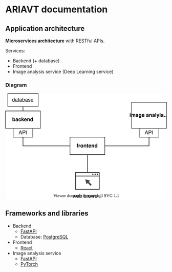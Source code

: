 # ARIAVT documentation

## Application architecture

**Microservices architecture** with RESTful APIs.

Services:
  * Backend (+ database)
  * Frontend
  * Image analysis service (Deep Learning service)

### Diagram

![Architecture diagram](architecture.svg)


## Frameworks and libraries

  * Backend
    - [FastAPI](https://fastapi.tiangolo.com/)
    - Database: [PostgreSQL](https://www.postgresql.org/)
  * Frontend
    - [React](https://reactjs.org/)
  * Image analysis service
    - [FastAPI](https://fastapi.tiangolo.com/)
    - [PyTorch](https://pytorch.org/)




